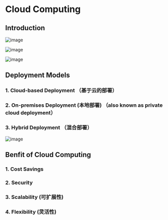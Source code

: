 # Cloud Computing

## Introduction

![image](https://user-images.githubusercontent.com/60442877/233726801-4a032ea3-7ffb-44b1-905a-17191a4945e7.png)

![image](https://user-images.githubusercontent.com/60442877/233796979-05d4cf04-1564-4214-b0c7-e22649b0cc9d.png)

![image](https://user-images.githubusercontent.com/60442877/233726817-594cdd46-3f94-4f02-80e8-e01abca0c7a8.png)

## Deployment Models

### 1. Cloud-based Deployment （基于云的部署）

### 2. On-premises Deployment (本地部署) （also known as private cloud deployment）

### 3. Hybrid Deployment （混合部署）

![image](https://user-images.githubusercontent.com/60442877/233797056-792ac80a-931d-424d-87b3-21f09be0f6dd.png)


## Benfit of Cloud Computing

### 1. Cost Savings
### 2. Security
### 3. Scalability (可扩展性)
### 4. Flexibility (灵活性)
